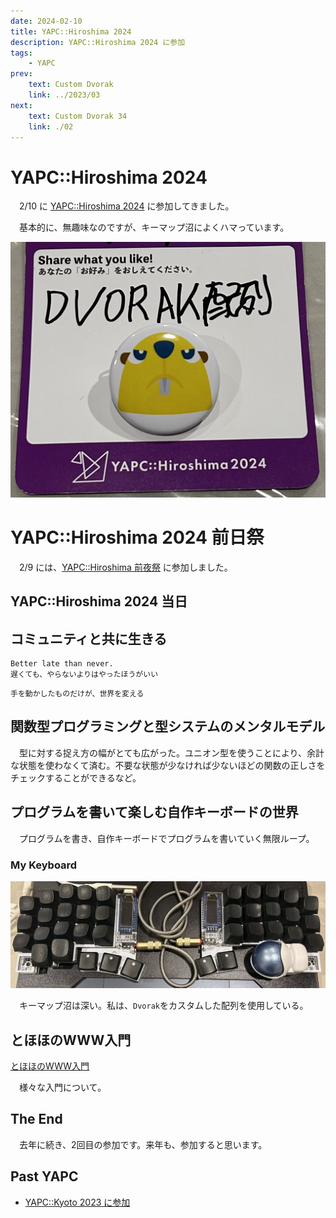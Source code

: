 ```yaml
---
date: 2024-02-10
title: YAPC::Hiroshima 2024
description: YAPC::Hiroshima 2024 に参加
tags: 
    - YAPC
prev:
    text: Custom Dvorak
    link: ../2023/03
next:
    text: Custom Dvorak 34
    link: ./02
---
```


# YAPC::Hiroshima 2024
&emsp;2/10 に [YAPC::Hiroshima 2024](https://yapcjapan.org/2024hiroshima) に参加してきました。

&emsp;基本的に、無趣味なのですが、キーマップ沼によくハマっています。

![img](img/01/01.png)

# YAPC::Hiroshima 2024 前日祭
&emsp;2/9 には、[YAPC::Hiroshima 前夜祭](https://blog.yapcjapan.org/entry/2023/11/29/180000) に参加しました。

<X tweetId="1755918225265848658" />

<X tweetId="1755918672206647334" />

## YAPC::Hiroshima 2024 当日

## コミュニティと共に生きる

<X tweetId="1755896156901851534" />

```
Better late than never.
遅くても、やらないよりはやったほうがいい
```

```
手を動かしたものだけが、世界を変える
```

## 関数型プログラミングと型システムのメンタルモデル

<X tweetId="1756158213622522050" />

&emsp;型に対する捉え方の幅がとても広がった。ユニオン型を使うことにより、余計な状態を使わなくて済む。不要な状態が少なければ少ないほどの関数の正しさをチェックすることができるなど。

## プログラムを書いて楽しむ自作キーボードの世界
&emsp;プログラムを書き、自作キーボードでプログラムを書いていく無限ループ。

<X tweetId="1756289043309179325" />

### My Keyboard
![img](img/01/02.png)

&emsp;キーマップ沼は深い。私は、`Dvorak`をカスタムした配列を使用している。

<!-- [Dvorak配列に移行しました。](../../../keyboard/dvorak)

[函館市電LT参加してきました。](../../hakodate/hakodate_tram) -->

## とほほのWWW入門
[とほほのWWW入門](https://www.tohoho-web.com/)

&emsp;様々な入門について。

<X tweetId="1756243334186848287" />

## The End
&emsp;去年に続き、2回目の参加です。来年も、参加すると思います。

## Past YAPC

* [YAPC::Kyoto 2023 に参加](/posts/2023/01)